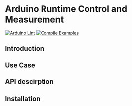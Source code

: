 # Arduino Runtime Control and Measurement
[![Arduino Lint](https://github.com/thweit00/Artim/actions/workflows/arduino-lint-action.yml/badge.svg)](https://github.com/thweit00/Artim/actions/workflows/arduino-lint-action.yml)
[![Compile Examples](https://github.com/thweit00/Artim/actions/workflows/compile-examples.yml/badge.svg)](https://github.com/thweit00/Artim/actions/workflows/compile-examples.yml)

## Introduction

## Use Case

## API descirption

## Installation
